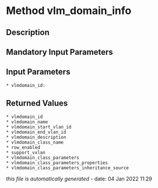 # Method vlm_domain_info

## Description
	

## Mandatory Input Parameters

## Input Parameters
	* vlmdomain_id:

## Returned Values
	* vlmdomain_id
	* vlmdomain_name
	* vlmdomain_start_vlan_id
	* vlmdomain_end_vlan_id
	* vlmdomain_description
	* vlmdomain_class_name
	* row_enabled
	* support_vxlan
	* vlmdomain_class_parameters
	* vlmdomain_class_parameters_properties
	* vlmdomain_class_parameters_inheritance_source


*this file is automatically generated* - date: 04 Jan 2022 11:29